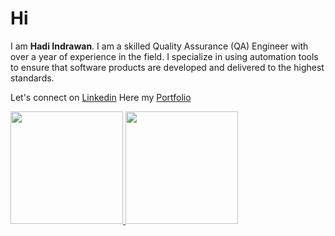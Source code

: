 # Hi
I am **Hadi Indrawan**. I am a skilled Quality Assurance (QA) Engineer with over a year of experience in the field. I specialize in using automation tools to ensure that software products are developed and delivered to the highest standards.

Let's connect on [Linkedin](https://www.linkedin.com/in/hadi-indrawan/)
Here my [Portfolio](https://www.hadiindrawan.my.id/)
 
<p align="left">
<a href="https://github.com/hadiindrawan">
  <img height="180em" src="https://github-readme-stats-eight-theta.vercel.app/api?username=hadiindrawan&show_icons=true&theme=algolia&include_all_commits=true&count_private=true"/>
  <img height="180em" src="https://github-readme-stats-eight-theta.vercel.app/api/top-langs/?username=hadiindrawan&layout=compact&langs_count=8&theme=algolia"/>
</a>
</p>
